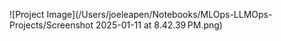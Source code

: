 ![Project Image](/Users/joeleapen/Notebooks/MLOps-LLMOps-Projects/Screenshot 2025-01-11 at 8.42.39 PM.png)
